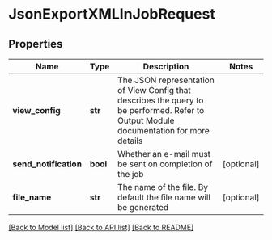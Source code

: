 # JsonExportXMLInJobRequest

## Properties
Name | Type | Description | Notes
------------ | ------------- | ------------- | -------------
**view_config** | **str** | The JSON representation of View Config that describes the query to be performed. Refer to Output Module documentation for more details | 
**send_notification** | **bool** | Whether an e-mail must be sent on completion of the job | [optional] 
**file_name** | **str** | The name of the file. By default the file name will be generated | [optional] 

[[Back to Model list]](../README.md#documentation-for-models) [[Back to API list]](../README.md#documentation-for-api-endpoints) [[Back to README]](../README.md)


